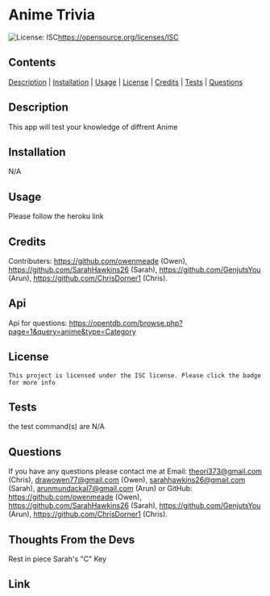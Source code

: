 # Anime Trivia
  ![License: ISC](https://img.shields.io/badge/License-ISC-blue.svg)https://opensource.org/licenses/ISC

  ## Contents
  [Description](#description) | [Installation](#installation) | [Usage](#usage) | [License](#license) | [Credits](#credits) | [Tests](#tests) | [Questions](#questions)

  ## Description

  This app will test your knowledge of diffrent Anime

  ## Installation

  N/A

  ## Usage

  Please follow the heroku link

  ## Credits

  Contributers: https://github.com/owenmeade (Owen), https://github.com/SarahHawkins26 (Sarah), https://github.com/GenjutsYou (Arun), https://github.com/ChrisDorner1 (Chris). 
  
  
  ## Api
  
  Api for questions:
   https://opentdb.com/browse.php?page=1&query=anime&type=Category
  

  ## License

    This project is licensed under the ISC license. Please click the badge for more info


  ## Tests

  the test command(s) are
  N/A

  ## Questions

  If you have any questions please contact me at Email: theori373@gmail.com (Chris), drawowen77@gmail.com (Owen), sarahhawkins26@gmail.com (Sarah), arunmundackal7@gmail.com (Arun) or GitHub: https://github.com/owenmeade (Owen), https://github.com/SarahHawkins26 (Sarah), https://github.com/GenjutsYou (Arun), https://github.com/ChrisDorner1 (Chris). 


  ## Thoughts From the Devs

  Rest in piece Sarah's "C" Key

  ## Link

[](https://anime-trivia-afe9a77ab61d.herokuapp.com/login)